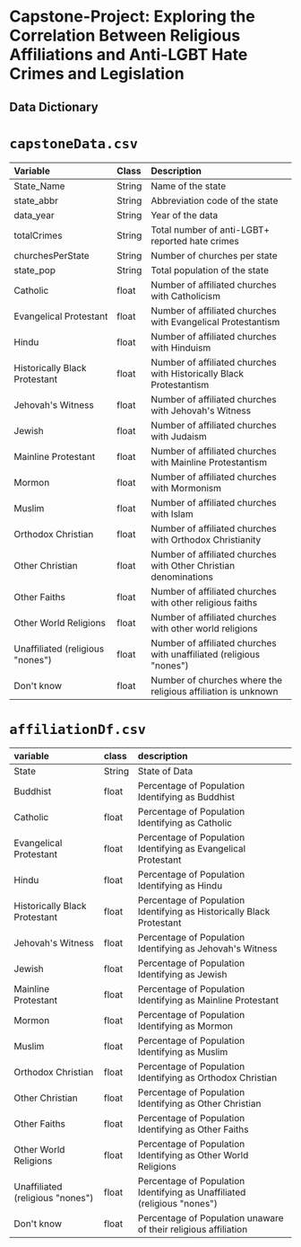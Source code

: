 # Capstone-Project: Exploring the Correlation Between Religious Affiliations and Anti-LGBT Hate Crimes and Legislation


## Data Dictionary

# `capstoneData.csv`

| Variable           | Class  | Description                              |
|:-------------------|:-------|:-----------------------------------------|
| State_Name         | String | Name of the state                        |
| state_abbr         | String | Abbreviation code of the state           |
| data_year          | String | Year of the data                          |
| totalCrimes        | String | Total number of anti-LGBT+ reported  hate crimes          |
| churchesPerState   | String | Number of churches per state              |
| state_pop          | String | Total population of the state             |                                  | Buddhist                        | float     | Number of affiliated churches with Buddhism                                                          |
| Catholic                        | float     | Number of affiliated churches with Catholicism                                                        |
| Evangelical Protestant          | float     | Number of affiliated churches with Evangelical Protestantism                                         |
| Hindu                           | float     | Number of affiliated churches with Hinduism                                                           |
| Historically Black Protestant   | float     | Number of affiliated churches with Historically Black Protestantism                                   |
| Jehovah's Witness               | float     | Number of affiliated churches with Jehovah's Witness                                                  |
| Jewish                          | float     | Number of affiliated churches with Judaism                                                            |
| Mainline Protestant             | float     | Number of affiliated churches with Mainline Protestantism                                             |
| Mormon                          | float     | Number of affiliated churches with Mormonism                                                          |
| Muslim                          | float     | Number of affiliated churches with Islam                                                              |
| Orthodox Christian              | float     | Number of affiliated churches with Orthodox Christianity                                              |
| Other Christian                 | float     | Number of affiliated churches with Other Christian denominations                                      |
| Other Faiths                    | float     | Number of affiliated churches with other religious faiths                                              |
| Other World Religions           | float     | Number of affiliated churches with other world religions                                               |
| Unaffiliated (religious "nones")| float     | Number of affiliated churches with unaffiliated (religious "nones")                                    |
| Don't know                      | float     | Number of churches where the religious affiliation is unknown                                          |






# `affiliationDf.csv`
|variable |class  |description |
|:--------|:------|:-----------|
|State     |String|State of Data|
|Buddhist    |float|Percentage of Population Identifying as Buddhist|
|Catholic   |float|Percentage of Population Identifying as Catholic|
|Evangelical Protestant   |float|Percentage of Population Identifying as Evangelical Protestant|
|Hindu   |float|Percentage of Population Identifying as Hindu|
|	Historically Black Protestant   |float|Percentage of Population Identifying as 	Historically Black Protestant|
|Jehovah's Witness   |float|Percentage of Population Identifying as Jehovah's Witness|
|Jewish   |float|Percentage of Population Identifying as Jewish|
|Mainline Protestant   |float|Percentage of Population Identifying as Mainline Protestant|
|Mormon   |float|Percentage of Population Identifying as Mormon|
|Muslim   |float|Percentage of Population Identifying as Muslim|
|Orthodox Christian   |float|Percentage of Population Identifying as Orthodox Christian|
|Other Christian   |float|Percentage of Population Identifying as Other Christian|
|Other Faiths   |float|Percentage of Population Identifying as Other Faiths|
|Other World Religions   |float|Percentage of Population Identifying as Other World Religions|
|Unaffiliated (religious "nones")   |float|Percentage of Population Identifying as Unaffiliated (religious "nones")|
|Don't know   |float|Percentage of Population unaware of their religious affiliation|


